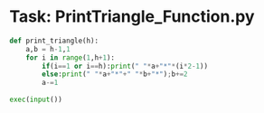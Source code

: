 
# Task: PrintTriangle_Function.py

``` py
def print_triangle(h):
    a,b = h-1,1
    for i in range(1,h+1):
        if(i==1 or i==h):print(" "*a+"*"*(i*2-1))
        else:print(" "*a+"*"+" "*b+"*");b+=2
        a-=1
        
exec(input())
```
    